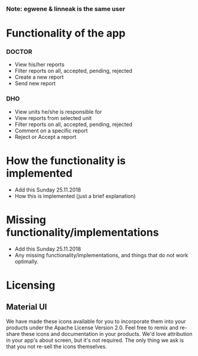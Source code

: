 ### Note: egwene & linneak is the same user

# Functionality of the app
### DOCTOR
* View his/her reports
* Filter reports on all, accepted, pending, rejected
* Create a new report
* Send new report
### DHO
* View units he/she is responsible for
* View reports from selected unit
* Filter reports on all, accepted, pending, rejected
* Comment on a specific report
* Reject or Accept a report

# How the functionality is implemented
* Add this Sunday 25.11.2018
* How this is implemented (just a brief explanation)

# Missing functionality/implementations
* Add this Sunday 25.11.2018
* Any missing functionality/implementations, and things that do not work optimally. 


# Licensing
## Material UI
We have made these icons available for you to incorporate them into your products under the Apache License Version 2.0. Feel free to remix and re-share these icons and documentation in your products. We'd love attribution in your app's about screen, but it's not required. The only thing we ask is that you not re-sell the icons themselves.
